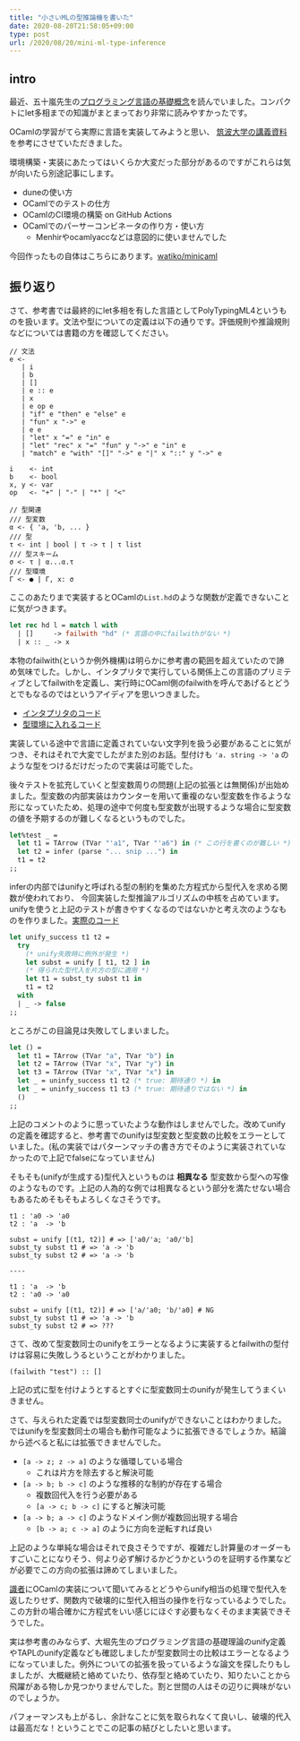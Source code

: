 ```yaml
---
title: "小さいMLの型推論機を書いた"
date: 2020-08-20T21:58:05+09:00
type: post
url: /2020/08/20/mini-ml-type-inference
---
```


## intro

最近、五十嵐先生の[プログラミング言語の基礎概念](https://www.saiensu.co.jp/search/?isbn=978-4-7819-1285-1&y=2011)を読んでいました。コンパクトにlet多相までの知識がまとまっており非常に読みやすかったです。

OCamlの学習がてら実際に言語を実装してみようと思い、 [筑波大学の講義資料](http://logic.cs.tsukuba.ac.jp/jikken/index.html)を参考にさせていただきました。

環境構築・実装にあたってはいくらか大変だった部分があるのですがこれらは気が向いたら別途記事にします。

- duneの使い方
- OCamlでのテストの仕方
- OCamlのCI環境の構築 on GitHub Actions
- OCamlでのパーサーコンビネータの作り方・使い方
  - Menhirやocamlyaccなどは意図的に使いませんでした

今回作ったもの自体はこちらにあります。[watiko/minicaml](https://github.com/watiko/minicaml)

<!--more-->

## 振り返り

さて、参考書では最終的にlet多相を有した言語としてPolyTypingML4というものを扱います。文法や型についての定義は以下の通りです。評価規則や推論規則などについては書籍の方を確認してください。

```
// 文法
e <- 
   | i
   | b
   | []
   | e :: e
   | x
   | e op e
   | "if" e "then" e "else" e
   | "fun" x "->" e
   | e e
   | "let" x "=" e "in" e
   | "let" "rec" x "=" "fun" y "->" e "in" e
   | "match" e "with" "[]" "->" e "|" x "::" y "->" e

i    <- int
b    <- bool
x, y <- var
op   <- "+" | "-" | "*" | "<"

// 型関連
/// 型変数
α <- { 'a, 'b, ... }
/// 型
τ <- int | bool | τ -> τ | τ list
/// 型スキーム
σ <- τ | α...α.τ
/// 型環境
Γ <- ● | Γ, x: σ
```

ここのあたりまで実装するとOCamlの`List.hd`のような関数が定義できないことに気がつきます。

```ocaml
let rec hd l = match l with
  | []     -> failwith "hd" (* 言語の中にfailwithがない *)
  | x :: _ -> x
```

本物のfailwith(というか例外機構)は明らかに参考書の範囲を超えていたので諦め気味でした。しかし、インタプリタで実行している関係上この言語のプリミティブとしてfailwithを定義し、実行時にOCaml側のfailwithを呼んであげるとどうとでもなるのではというアイディアを思いつきました。

- [インタプリタのコード](https://github.com/watiko/minicaml/blob/922b3f3aefd94b2cf464618b85242e6c960526da/lib/eval.ml#L101-L105)
- [型環境に入れるコード](https://github.com/watiko/minicaml/blob/922b3f3aefd94b2cf464618b85242e6c960526da/lib/type.ml#L90)

実装している途中で言語に定義されていない文字列を扱う必要があることに気がつき、それはそれで大変でしたがまた別のお話。型付けも `'a. string -> 'a` のような型をつけるだけだったので実装は可能でした。

後々テストを拡充していくと型変数周りの問題(上記の拡張とは無関係)が出始めました。型変数の内部実装はカウンターを用いて重複のない型変数を作るような形になっていたため、処理の途中で何度も型変数が出現するような場合に型変数の値を予期するのが難しくなるというものでした。

```ocaml
let%test _ =
  let t1 = TArrow (TVar "'a1", TVar "'a6") in (* この行を書くのが難しい *)
  let t2 = infer (parse "... snip ...") in
  t1 = t2
;;
```

inferの内部ではunifyと呼ばれる型の制約を集めた方程式から型代入を求める関数が使われており、
今回実装した型推論アルゴリズムの中核を占めています。unifyを使うと上記のテストが書きやすくなるのではないかと考え次のようなものを作りました。[実際のコード](https://github.com/watiko/minicaml/blob/922b3f3aefd94b2cf464618b85242e6c960526da/test/type.ml#L6-L14)

```ocaml
let unify_success t1 t2 =
  try
    (* unify失敗時に例外が発生 *)
    let subst = unify [ t1, t2 ] in
    (* 得られた型代入を片方の型に適用 *)
    let t1 = subst_ty subst t1 in
    t1 = t2
  with
  | _ -> false
;;
```

ところがこの目論見は失敗してしまいました。

```ocaml
let () =
  let t1 = TArrow (TVar "a", TVar "b") in
  let t2 = TArrow (TVar "x", TVar "y") in
  let t3 = TArrow (TVar "x", TVar "x") in
  let _ = uninfy_success t1 t2 (* true: 期待通り *) in
  let _ = uninfy_success t1 t3 (* true: 期待通りではない *) in
  ()
;;
```

上記のコメントのように思っていたような動作はしませんでした。改めてunifyの定義を確認すると、参考書でのunifyは型変数と型変数の比較をエラーとしていました。(私の実装ではパターンマッチの書き方でそのように実装されていなかったので上記でfalseになっていません)

そもそも(unifyが生成する)型代入というものは **相異なる** 型変数から型への写像のようなものです。上記の人為的な例では相異なるという部分を満たせない場合もあるためそもそもよろしくなさそうです。

```
t1 : 'a0 -> 'a0
t2 : 'a  -> 'b

subst = unify [(t1, t2)] # => ['a0/'a; 'a0/'b]
subst_ty subst t1 # => 'a -> 'b
subst_ty subst t2 # => 'a -> 'b

----

t1 : 'a  -> 'b
t2 : 'a0 -> 'a0

subst = unify [(t1, t2)] # => ['a/'a0; 'b/'a0] # NG
subst_ty subst t1 # => 'a -> 'b
subst_ty subst t2 # => ???
```

さて、改めて型変数同士のunifyをエラーとなるように実装するとfailwithの型付けは容易に失敗しうるということがわかりました。

`(failwith "test") :: []`

上記の式に型を付けようとするとすぐに型変数同士のunifyが発生してうまくいきません。

さて、与えられた定義では型変数同士のunifyができないことはわかりました。ではunifyを型変数同士の場合も動作可能なように拡張できるでしょうか。結論から述べると私には拡張できませんでした。

- `[a -> z; z -> a]` のような循環している場合
  - これは片方を除去すると解決可能
- `[a -> b; b -> c]` のような推移的な制約が存在する場合
  - 複数回代入を行う必要がある
  - `[a -> c; b -> c]` にすると解決可能
- `[a -> b; a -> c]` のようなドメイン側が複数回出現する場合
  - `[b -> a; c -> a]` のように方向を逆転すれば良い

上記のような単純な場合はそれで良さそうですが、複雑だし計算量のオーダーもすごいことになりそう、何より必ず解けるかどうかというのを証明する作業などが必要でこの方向の拡張は諦めてしまいました。

[識者](https://twitter.com/no_maddo)にOCamlの実装について聞いてみるとどうやらunify相当の処理で型代入を返したりせず、関数内で破壊的に型代入相当の操作を行なっているようでした。この方針の場合確かに方程式をいい感じにほぐす必要もなくそのまま実装できそうでした。

実は参考書のみならず、大堀先生のプログラミング言語の基礎理論のunify定義やTAPLのunify定義なども確認しましたが型変数同士の比較はエラーとなるようになっていました。例外についての拡張を扱っているような論文を探したりもしましたが、大概継続と絡めていたり、依存型と絡めていたり、知りたいことから飛躍がある物しか見つかりませんでした。割と世間の人はその辺りに興味がないのでしょうか。

パフォーマンスも上がるし、余計なことに気を取られなくて良いし、破壊的代入は最高だな！ということでこの記事の結びとしたいと思います。
